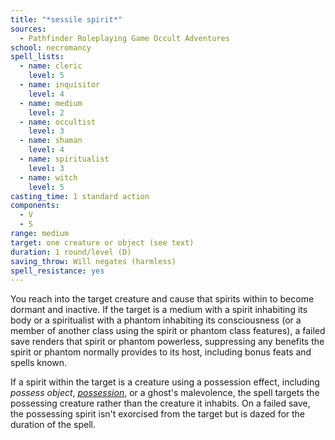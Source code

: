 ```yaml
---
title: "*sessile spirit*"
sources:
  - Pathfinder Roleplaying Game Occult Adventures
school: necromancy
spell_lists:
  - name: cleric
    level: 5
  - name: inquisitor
    level: 4
  - name: medium
    level: 2
  - name: occultist
    level: 3
  - name: shaman
    level: 4
  - name: spiritualist
    level: 3
  - name: witch
    level: 5
casting_time: 1 standard action
components:
  - V
  - S
range: medium
target: one creature or object (see text)
duration: 1 round/level (D)
saving_throw: Will negates (harmless)
spell_resistance: yes
---
```


You reach into the target creature and cause that spirits within to become dormant and inactive. If the target is a medium with a spirit inhabiting its body or a spiritualist with a phantom inhabiting its consciousness (or a member of another class using the spirit or phantom class features), a failed save renders that spirit or phantom powerless, suppressing any benefits the spirit or phantom normally provides to its host, including bonus feats and spells known.

If a spirit within the target is a creature using a possession effect, including *possess object*, [*possession*](/spells/possession/), or a ghost's malevolence, the spell targets the possessing creature rather than the creature it inhabits. On a failed save, the possessing spirit isn't exorcised from the target but is dazed for the duration of the spell.

